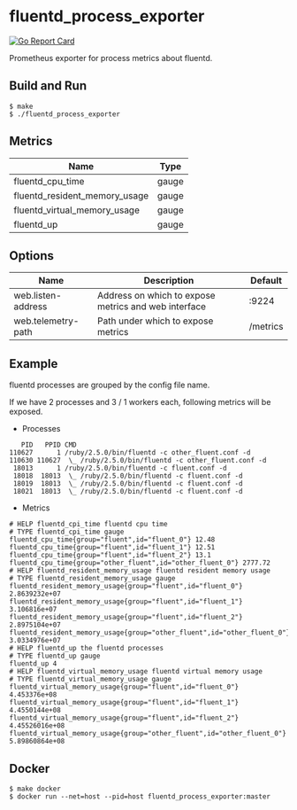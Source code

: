 # fluentd_process_exporter

[![Go Report Card](https://goreportcard.com/badge/github.com/gom/fluentd_process_exporter)](https://goreportcard.com/report/github.com/gom/fluentd_process_exporter)

Prometheus exporter for process metrics about fluentd.

## Build and Run

```
$ make
$ ./fluentd_process_exporter
```

## Metrics

Name | Type
------|------
fluentd_cpu_time | gauge 
fluentd_resident_memory_usage | gauge
fluentd_virtual_memory_usage | gauge
fluentd_up | gauge

## Options
Name |Description | Default
---------|-------------|----|
web.listen-address | Address on which to expose metrics and web interface | :9224 
web.telemetry-path | Path under which to expose metrics | /metrics 

## Example
fluentd processes are grouped by the config file name.

If we have 2 processes and 3 / 1 workers each, following metrics will be exposed.
* Processes
```
   PID   PPID CMD
110627      1 /ruby/2.5.0/bin/fluentd -c other_fluent.conf -d
110630 110627  \_ /ruby/2.5.0/bin/fluentd -c other_fluent.conf -d
 18013      1 /ruby/2.5.0/bin/fluentd -c fluent.conf -d
 18018  18013  \_ /ruby/2.5.0/bin/fluentd -c fluent.conf -d
 18019  18013  \_ /ruby/2.5.0/bin/fluentd -c fluent.conf -d
 18021  18013  \_ /ruby/2.5.0/bin/fluentd -c fluent.conf -d
```

* Metrics
```
# HELP fluentd_cpi_time fluentd cpu time
# TYPE fluentd_cpi_time gauge
fluentd_cpu_time{group="fluent",id="fluent_0"} 12.48
fluentd_cpu_time{group="fluent",id="fluent_1"} 12.51
fluentd_cpu_time{group="fluent",id="fluent_2"} 13.1
fluentd_cpu_time{group="other_fluent",id="other_fluent_0"} 2777.72
# HELP fluentd_resident_memory_usage fluentd resident memory usage
# TYPE fluentd_resident_memory_usage gauge
fluentd_resident_memory_usage{group="fluent",id="fluent_0"} 2.8639232e+07
fluentd_resident_memory_usage{group="fluent",id="fluent_1"} 3.106816e+07
fluentd_resident_memory_usage{group="fluent",id="fluent_2"} 2.8975104e+07
fluentd_resident_memory_usage{group="other_fluent",id="other_fluent_0"} 3.0334976e+07
# HELP fluentd_up the fluentd processes
# TYPE fluentd_up gauge
fluentd_up 4
# HELP fluentd_virtual_memory_usage fluentd virtual memory usage
# TYPE fluentd_virtual_memory_usage gauge
fluentd_virtual_memory_usage{group="fluent",id="fluent_0"} 4.453376e+08
fluentd_virtual_memory_usage{group="fluent",id="fluent_1"} 4.4550144e+08
fluentd_virtual_memory_usage{group="fluent",id="fluent_2"} 4.45526016e+08
fluentd_virtual_memory_usage{group="other_fluent",id="other_fluent_0"} 5.89860864e+08
```

## Docker

```
$ make docker
$ docker run --net=host --pid=host fluentd_process_exporter:master
```